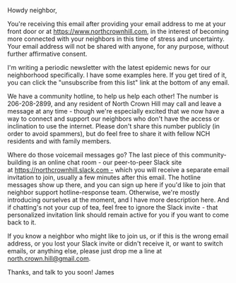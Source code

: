 Howdy neighbor,

You're receiving this email after providing your email address to me at your front door or at https://www.northcrownhill.com, in the interest of becoming more connected with your neighbors in this time of stress and uncertainty. Your email address will not be shared with anyone, for any purpose, without further affirmative consent.

I'm writing a periodic newsletter with the latest epidemic news for our neighborhood specifically. I have some examples here. If you get tired of it, you can click the "unsubscribe from this list" link at the bottom of any email.

We have a community hotline, to help us help each other! The number is 206-208-2899, and any resident of North Crown Hill may call and leave a message at any time - though we're especially excited that we now have a way to connect and support our neighbors who don't have the access or inclination to use the internet. Please don't share this number publicly (in order to avoid spammers), but do feel free to share it with fellow NCH residents and with family members.

Where do those voicemail messages go? The last piece of this community-building is an online chat room - our peer-to-peer Slack site at https://northcrownhill.slack.com - which you will receive a separate email invitation to join, usually a few minutes after this email. The hotline messages show up there, and you can sign up here if you'd like to join that neighbor support hotline-response team. Otherwise, we're mostly introducing ourselves at the moment, and I have more description here. And if chatting's not your cup of tea, feel free to ignore the Slack invite - that personalized invitation link should remain active for you if you want to come back to it.

If you know a neighbor who might like to join us, or if this is the wrong email address, or you lost your Slack invite or didn't receive it, or want to switch emails, or anything else, please just drop me a line at north.crown.hill@gmail.com.

Thanks, and talk to you soon!
James